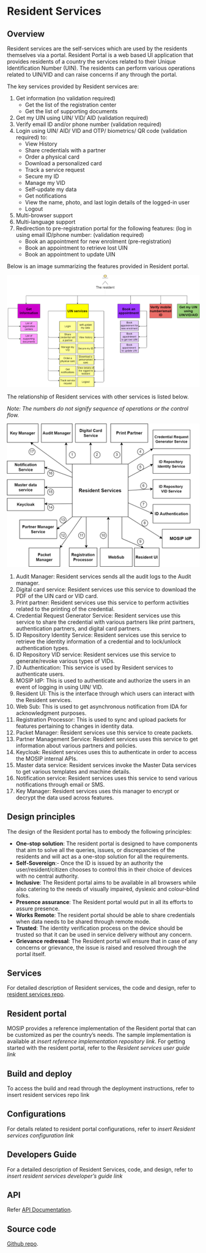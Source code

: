 # Resident Services

## Overview
Resident services are the self-services which are used by the residents themselves via a portal. Resident Portal is a web based UI application that provides residents of a country the services related to their Unique Identification Number (UIN). The residents can perform various operations related to UIN/VID and can raise concerns if any through the portal.

The key services provided by Resident services are:
1.	Get information (no validation required)
    * Get the list of the registration center
    *	Get the list of supporting documents
2.	Get my UIN using UIN/ VID/ AID (validation required)
3.	Verify email ID and/or phone number (validation required)
4.	Login using UIN/ AID/ VID and OTP/ biometrics/ QR code (validation required) to:
	  * View History
    *	Share credentials with a partner
    *	Order a physical card
    *	Download a personalized card
    *	Track a service request
    *	Secure my ID
    *	Manage my VID
    *	Self-update my data
    *	Get notifications
    *	View the name, photo, and last login details of the logged-in user
    *	Logout
5.	Multi-browser support
6.	Multi-language support
7.	Redirection to pre-registration portal for the following features: (log in using email ID/phone number: (validation required)
    *	Book an appointment for new enrolment (pre-registration)
    *	Book an appointment to retrieve lost UIN
    *	Book an appointment to update UIN


Below is an image summarizing the features provided in Resident portal.

![](_images/rs-feature-list.png)

The relationship of Resident services with other services is listed below. 

_Note: The numbers do not signify sequence of operations or the control flow._

![](_images/rs-entity-relationship.png)

1.	Audit Manager: Resident services sends all the audit logs to the Audit manager.
2.	Digital card service: Resident services use this service to download the PDF of the UIN card or VID card.
3.	Print partner: Resident services use this service to perform activities related to the printing of the credential.
4.	Credential Request Generator Service: Resident services use this service to share the credential with various partners like print partners, authentication partners, and digital card partners.
5.	ID Repository Identity Service: Resident services use this service to retrieve the identity information of a credential and to lock/unlock authentication types.
6.	ID Repository VID service: Resident services use this service to generate/revoke various types of VIDs.
7.	ID Authentication: This service is used by Resident services to authenticate users.
8.	MOSIP IdP: This is used to authenticate and authorize the users in an event of logging in using UIN/ VID.
9.	Resident UI: This is the interface through which users can interact with the Resident services.
10.	Web Sub: This is used to get asynchronous notification from IDA for acknowledgment purposes.
11.	Registration Processor: This is used to sync and upload packets for features pertaining to changes in identity data.
12.	Packet Manager: Resident services use this service to create packets.
13.	Partner Management Service: Resident services uses this service to get information about various partners and policies.
14.	Keycloak: Resident services uses this to authenticate in order to access the MOSIP internal APIs.
15.	Master data service: Resident services invoke the Master Data services to get various templates and machine details.
16.	Notification service: Resident services uses this service to send various notifications through email or SMS.
17.	Key Manager: Resident services uses this manager to encrypt or decrypt the data used across features.


## Design principles

The design of the Resident portal has to embody the following principles:

* __One-stop solution__: The resident portal is designed to have components that aim to solve all the queries, issues, or discrepancies of the residents and will act as a one-stop solution for all the requirements.
* __Self-Sovereign__:- Once the ID is issued by an authority the user/resident/citizen chooses to control this in their choice of devices with no central authority.
* __Inclusive__: The Resident portal aims to be available in all browsers while also catering to the needs of visually impaired, dyslexic and colour-blind folks.
* __Presence assurance__: The Resident portal would put in all its efforts to assure presence.
* __Works Remote__: The resident portal should be able to share credentials when data needs to be shared through remote mode.
* __Trusted__: The identity verification process on the device should be trusted so that it can be used in service delivery without any concern.
* __Grievance redressal__: The Resident portal will ensure that in case of any concerns or grievance, the issue is raised and resolved through the portal itself.

## Services
For detailed description of Resident services, the code and design, refer to [resident services repo](https://github.com/mosip/resident-services/tree/release-1.2.0).

## Resident portal
MOSIP provides a reference implementation of the Resident portal that can be customized as per the country’s needs. The sample implementation is available at *insert reference implementation repository link*. 
For getting started with the resident portal, refer to the *Resident services user guide link*

## Build and deploy
To access the build and read through the deployment instructions, refer to insert resident services repo link

## Configurations
For details related to resident portal configurations, refer to *insert Resident services configuration link*

## Developers Guide
For a detailed description of Resident Services, code, and design, refer to *insert resident services developer’s guide link*

## API
Refer [API Documentation](https://mosip.github.io/documentation/release-1.2.0/release-1.2.0.html).

## Source code 
[Github repo](https://github.com/mosip/resident-services/tree/release-1.2.0).

